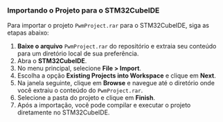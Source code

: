 ### Importando o Projeto para o STM32CubeIDE

Para importar o projeto `PwmProject.rar` para o STM32CubeIDE, siga as etapas abaixo:

1. **Baixe o arquivo** `PwmProject.rar` do repositório e extraia seu conteúdo para um diretório local de sua preferência.
2. Abra o **STM32CubeIDE**.
3. No menu principal, selecione **File > Import**.
4. Escolha a opção **Existing Projects into Workspace** e clique em **Next**.
5. Na janela seguinte, clique em **Browse** e navegue até o diretório onde você extraiu o conteúdo do `PwmProject.rar`.
6. Selecione a pasta do projeto e clique em **Finish**.
7. Após a importação, você pode compilar e executar o projeto diretamente no STM32CubeIDE.
